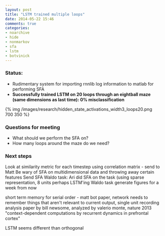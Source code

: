 ```yaml
---
layout: post
title: "LSTM trained multiple loops"
date: 2014-05-22 15:46
comments: true
categories: 
- noarchive 
- hide 
- nonmarkov
- sfa
- lstm
- botvinick
---
```


### Status:  
  
- Rudimentary system for importing rnnlib log information to matlab for performing SFA
- **Successfully trained LSTM on 20 loops through an eightball maze (same dimensions as last time): 0% misclassification**

{% img /images/research/hidden_state_activations_width3_loops20.png 700 350 %}

### Questions for meeting  
- What should we perform the SFA on?
- How many loops around the maze do we need?

### Next steps
Look at similarity metric for each timestep using correlation matrix - send to Matt
Be wary of SFA on multidimensional data and throwing away certain features
Send SFA
Waldo task: Ari did SFA on the task (using sparse representation, 8 units
perhaps LSTM'ing Waldo task
generate figures for a week from now


short term memory for serial order - matt bot paper, network needs to remember things that aren't relevant to current output, 
single unit recording analysis paper by bill newsome, analyzed by valerio monte, nature 2013 "context-dependent computations by recurrent dynamics in prefrontal cortex"

LSTM seems different than orthogonal

